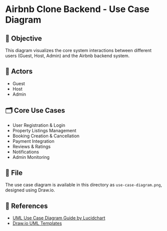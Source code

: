 # Airbnb Clone Backend - Use Case Diagram

## 🎯 Objective
This diagram visualizes the core system interactions between different users (Guest, Host, Admin) and the Airbnb backend system.

## 🧍 Actors
- Guest
- Host
- Admin

## 🗂️ Core Use Cases
- User Registration & Login
- Property Listings Management
- Booking Creation & Cancellation
- Payment Integration
- Reviews & Ratings
- Notifications
- Admin Monitoring

## 📁 File
The use case diagram is available in this directory as `use-case-diagram.png`, designed using Draw.io.

## 📌 References
- [UML Use Case Diagram Guide by Lucidchart](https://www.lucidchart.com/pages/uml-use-case-diagram)
- [Draw.io UML Templates](https://drawio-app.com/)
